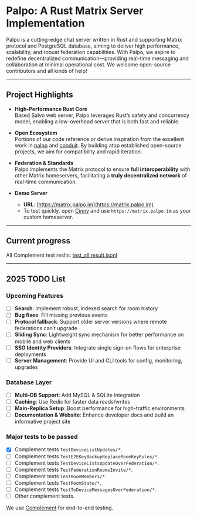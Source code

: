 # Palpo: A Rust Matrix Server Implementation

Palpo is a cutting-edge chat server written in Rust and supporting Matrix protocol and PostgreSQL database, aiming to deliver high performance, scalability, and robust federation capabilities. With Palpo, we aspire to redefine decentralized communication—providing real-time messaging and collaboration at minimal operational cost. We welcome open-source contributors and all kinds of help!

---

## Project Highlights

- **High-Performance Rust Core**  
  Based Salvo web server, Palpo leverages Rust’s safety and concurrency model, enabling a low-overhead server that is both fast and reliable.

- **Open Ecosystem**  
  Portions of our code reference or derive inspiration from the excellent work in [palpo](https://github.com/palpo/palpo) and [conduit](https://gitlab.com/famedly/conduit). By building atop established open-source projects, we aim for compatibility and rapid iteration.

- **Federation & Standards**  
  Palpo implements the Matrix protocol to ensure **full interoperability** with other Matrix homeservers, facilitating a **truly decentralized network** of real-time communication.

- **Demo Server**  
  - **URL**: [https://matrix.palpo.im](https://matrix.palpo.im)  
  - To test quickly, open [Cinny](https://app.cinny.in/) and use `https://matrix.palpo.im` as your custom homeserver.

---

## Current progress
All Complement test reslts: [test_all.result.jsonl](tests/results/test_all.result.jsonl)

---

## 2025 TODO List

### Upcoming Features

- [ ] **Search**: Implement robust, indexed search for room history
- [ ] **Bug fixes**: Fill missing previous events  
- [ ] **Protocol fallback**: Support older server versions where remote federations can’t upgrade  
- [ ] **Sliding Sync**: Lightweight sync mechanism for better performance on mobile and web clients
- [ ] **SSO Identity Providers**: Integrate single sign-on flows for enterprise deployments  
- [ ] **Server Management**: Provide UI and CLI tools for config, monitoring, upgrades

### Database Layer

- [ ] **Multi-DB Support**: Add MySQL & SQLite integration  
- [ ] **Caching**: Use Redis for faster data reads/writes  
- [ ] **Main-Replica Setup**: Boost performance for high-traffic environments  
- [ ] **Documentation & Website**: Enhance developer docs and build an informative project site

### Major tests to be passed
- [x] Complement tests `TestDeviceListUpdates/*`.
- [ ] Complement tests `TestE2EKeyBackupReplaceRoomKeyRules/*`.
- [ ] Complement tests `TestDeviceListsUpdateOverFederation/*`.
- [ ] Complement tests `TestFederationRoomsInvite/*`.
- [ ] Complement tests `TestRoomMembers/*`.
- [ ] Complement tests `TestRoomState/*`.
- [ ] Complement tests `TestToDeviceMessagesOverFederation/*`.
- [ ] Other complement tests.

We use [Complement](https://github.com/matrix-org/complement) for end-to-end testing. 
